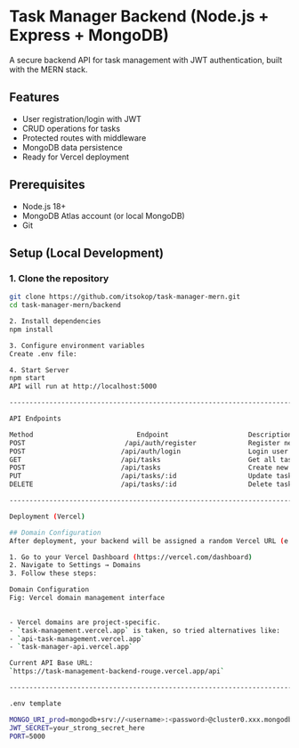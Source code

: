 # Task Manager Backend (Node.js + Express + MongoDB)

A secure backend API for task management with JWT authentication, built with the MERN stack.

## Features
- User registration/login with JWT
- CRUD operations for tasks
- Protected routes with middleware
- MongoDB data persistence
- Ready for Vercel deployment

## Prerequisites
- Node.js 18+
- MongoDB Atlas account (or local MongoDB)
- Git

## Setup (Local Development)

### 1. Clone the repository
```bash
git clone https://github.com/itsokop/task-manager-mern.git
cd task-manager-mern/backend

2. Install dependencies
npm install

3. Configure environment variables
Create .env file:

4. Start Server
npm start 
API will run at http://localhost:5000

--------------------------------------------------------------------------------

API Endpoints

Method	                        Endpoint	                Description	                    Protected
POST	                     /api/auth/register	            Register new user	                No
POST	                    /api/auth/login	                Login user (returns JWT)	        No
GET	                        /api/tasks	                    Get all tasks for user	            Yes
POST	                    /api/tasks	                    Create new task	                    Yes
PUT	                        /api/tasks/:id	                Update task	                        Yes
DELETE	                    /api/tasks/:id	                Delete task	                        Yes

-----------------------------------------------------------------------------------------------

Deployment (Vercel)

## Domain Configuration
After deployment, your backend will be assigned a random Vercel URL (e.g., `task-management-backend-rouge.vercel.app`). To customize it:

1. Go to your Vercel Dashboard (https://vercel.com/dashboard)
2. Navigate to Settings → Domains
3. Follow these steps:

Domain Configuration   
Fig: Vercel domain management interface

  
- Vercel domains are project-specific.  
- `task-management.vercel.app` is taken, so tried alternatives like:  
- `api-task-management.vercel.app`  
- `task-manager-api.vercel.app`  

Current API Base URL:  
`https://task-management-backend-rouge.vercel.app/api`

---------------------------------------------------------------------------------------------

.env template

MONGO_URI_prod=mongodb+srv://<username>:<password>@cluster0.xxx.mongodb.net/dbname?retryWrites=true&w=majority
JWT_SECRET=your_strong_secret_here
PORT=5000